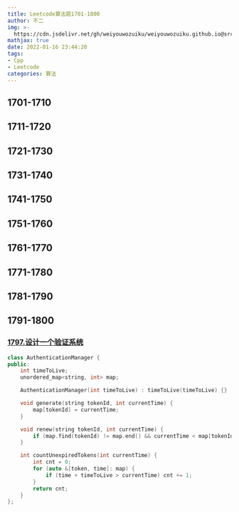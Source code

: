 ```yaml
---
title: Leetcode算法题1701-1800
author: 不二
img: >-
  https://cdn.jsdelivr.net/gh/weiyouwozuiku/weiyouwozuiku.github.io@src/source/_posts/PageImg/算法/Leetcode算法题1701-1800.jpeg
mathjax: true
date: 2022-01-16 23:44:20
tags: 
- Cpp
- Leetcode
categories: 算法
---
```


## 1701-1710
## 1711-1720
## 1721-1730
## 1731-1740
## 1741-1750
## 1751-1760
## 1761-1770
## 1771-1780
## 1781-1790
## 1791-1800

### [1797.设计一个验证系统](https://leetcode.cn/problems/design-authentication-manager/description/)

```cpp
class AuthenticationManager {
public:
    int timeToLive;
    unordered_map<string, int> map;

    AuthenticationManager(int timeToLive) : timeToLive(timeToLive) {}

    void generate(string tokenId, int currentTime) {
        map[tokenId] = currentTime;
    }

    void renew(string tokenId, int currentTime) {
        if (map.find(tokenId) != map.end() && currentTime < map[tokenId] + timeToLive) map[tokenId] = currentTime;
    }

    int countUnexpiredTokens(int currentTime) {
        int cnt = 0;
        for (auto &[token, time]: map) {
            if (time + timeToLive > currentTime) cnt += 1;
        }
        return cnt;
    }
};
```

